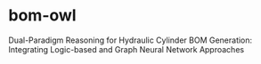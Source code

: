 # bom-owl
Dual-Paradigm Reasoning for Hydraulic Cylinder BOM Generation: Integrating Logic-based and Graph Neural Network Approaches
